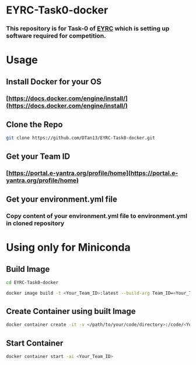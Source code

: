 # EYRC-Task0-docker

### This repository is for Task-0 of [EYRC](https://portal.e-yantra.org/) which is setting up software required for competition.

# Usage

## Install Docker for your OS

### [https://docs.docker.com/engine/install/](https://docs.docker.com/engine/install/)

## Clone the Repo

```bash
git clone https://github.com/DTan13/EYRC-Task0-docker.git
```

## Get your Team ID

### [https://portal.e-yantra.org/profile/home](https://portal.e-yantra.org/profile/home)

## Get your environment.yml file

### Copy content of your environment.yml file to environment.yml in cloned repository

# Using only for Miniconda

## Build Image

```bash
cd EYRC-Task0-docker

docker image build -t <Your_Team_ID>:latest --build-arg Team_ID=<Your_Team_ID> .
```

## Create Container using built Image

```bash
docker container create -it -v </path/to/your/code/directory>:/code/<Your_Team_ID>/codes --name <Your_Team_ID> <Your_Team_ID>:latest
```

## Start Container

```bash
docker container start -ai <Your_Team_ID>
```

<!-- TODO: Add Usage for Jupyter Notebook and JupyterLab -->
